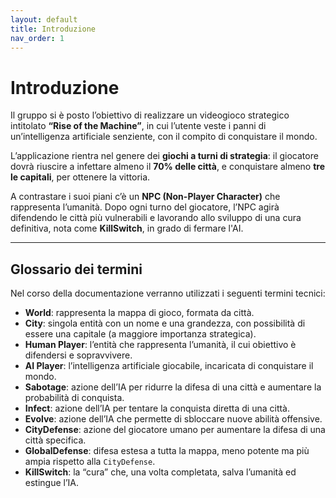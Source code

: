 ```yaml
---
layout: default
title: Introduzione
nav_order: 1
---
```


# **Introduzione**

Il gruppo si è posto l’obiettivo di realizzare un videogioco strategico intitolato **“Rise of the Machine”**, in cui l’utente veste i panni di un’intelligenza artificiale senziente, con il compito di conquistare il mondo.

L’applicazione rientra nel genere dei **giochi a turni di strategia**: il giocatore dovrà riuscire a infettare almeno il **70% delle città**, e conquistare almeno **tre le capitali**, per ottenere la vittoria.

A contrastare i suoi piani c’è un **NPC (Non-Player Character)** che rappresenta l’umanità. Dopo ogni turno del giocatore, l’NPC agirà difendendo le città più vulnerabili e lavorando allo sviluppo di una cura definitiva, nota come **KillSwitch**, in grado di fermare l'AI.

---

## G**lossario dei termini**

Nel corso della documentazione verranno utilizzati i seguenti termini tecnici:

- **World**: rappresenta la mappa di gioco, formata da città.
- **City**: singola entità con un nome e una grandezza, con possibilità di essere una capitale (a maggiore importanza strategica).
- **Human Player**: l’entità che rappresenta l’umanità, il cui obiettivo è difendersi e sopravvivere.
- **AI Player**: l’intelligenza artificiale giocabile, incaricata di conquistare il mondo.
- **Sabotage**: azione dell’IA per ridurre la difesa di una città e aumentare la probabilità di conquista.
- **Infect**: azione dell’IA per tentare la conquista diretta di una città.
- **Evolve**: azione dell’IA che permette di sbloccare nuove abilità offensive.
- **CityDefense**: azione del giocatore umano per aumentare la difesa di una città specifica.
- **GlobalDefense**: difesa estesa a tutta la mappa, meno potente ma più ampia rispetto alla `CityDefense`.
- **KillSwitch**: la “cura” che, una volta completata, salva l’umanità ed estingue l’IA.
